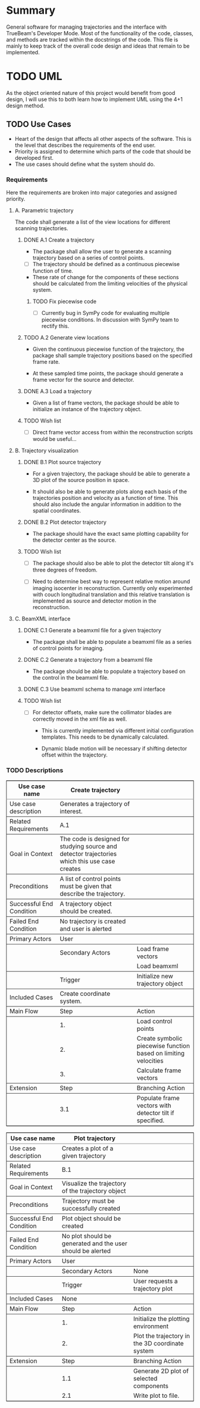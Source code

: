 # Summary<a id="orgheadline1"></a>

General software for managing trajectories and the interface with
TrueBeam's Developer Mode. Most of the functionality of the code,
classes, and methods are tracked within the docstrings of the
code. This file is mainly to keep track of the overall code design and
ideas that remain to be implemented.

# TODO UML<a id="orgheadline20"></a>

As the object oriented nature of this project would benefit from good
design, I will use this to both learn how to implement UML using the
4+1 design method.

## TODO Use Cases<a id="orgheadline19"></a>

-   Heart of the design that affects all other aspects of the
    software. This is the level that describes the requirements
    of the end user.
-   Priority is assigned to determine which parts of the code that
    should be developed first.
-   The use cases should define what the system should do.

### Requirements<a id="orgheadline17"></a>

Here the requirements are broken into major categories and assigned
priority.

1.  A. Parametric trajectory

    The code shall generate a list of the view locations for different
    scanning trajectories.

    1.  DONE A.1 Create a trajectory

        -   The package shall allow the user to generate a scanning trajectory
            based on a series of control points.

        -   [ ] The trajectory should be defined as a continuous piecewise
            function of time.

        -   These rate of change for the components of these sections should be
            calculated from the limiting velocities of the physical system.

        1.  TODO Fix piecewise code

            -   [ ] Currently bug in SymPy code for evaluating multiple piecewise
                conditions. In discussion with SymPy team to rectify this.

    2.  TODO A.2 Generate view locations

        -   Given the continuous piecewise function of the trajectory, the
            package shall sample trajectory positions based on the specified
            frame rate.

        -   At these sampled time points, the package should generate a frame
            vector for the source and detector.

    3.  DONE A.3 Load a trajectory

        -   Given a list of frame vectors, the package should be able to
            initialize an instance of the trajectory object.

    4.  TODO Wish list

        -   [ ] Direct frame vector access from within the reconstruction scripts
            would be useful&#x2026;

2.  B. Trajectory visualization

    1.  DONE B.1 Plot source trajectory

        -   For a given trajectory, the package should be able to generate a 3D
            plot of the source position in space.

        -   It should also be able to generate plots along each basis of the
            trajectories position and velocity as a function of time. This
            should also include the angular information in addition to the
            spatial coordinates.

    2.  DONE B.2 Plot detector trajectory

        -   The package should have the exact same plotting capability for the
            detector center as the source.

    3.  TODO Wish list

        -   [ ] The package should also be able to plot the detector tilt along
            it's three degrees of freedom.

        -   [ ] Need to determine best way to represent relative motion around
            imaging isocenter in reconstruction. Currently only experimented
            with couch longitudinal translation and this relative translation is
            implemented as source and detector motion in the reconstruction.

3.  C. BeamXML interface

    1.  DONE C.1 Generate a beamxml file for a given trajectory

        -   The package shall be able to populate a beamxml file as a series of
            control points for imaging.

    2.  DONE C.2 Generate a trajectory from a beamxml file

        -   The package should be able to populate a trajectory based on the
            control in the beamxml file.

    3.  DONE C.3 Use beamxml schema to manage xml interface

    4.  TODO Wish list

        -   [ ] For detector offsets, make sure the collimator blades are
            correctly moved in the xml file as well.
            -   This is currently implemented via different initial configuration
                templates. This needs to be dynamically calculated.

            -   Dynamic blade motion will be necessary if shifting detector offset
                within the trajectory.

### TODO Descriptions<a id="orgheadline18"></a>

<table id="orgtable1" border="2" cellspacing="0" cellpadding="6" rules="groups" frame="hsides">


<colgroup>
<col  class="org-left" />

<col  class="org-left" />

<col  class="org-left" />
</colgroup>
<thead>
<tr>
<th scope="col" class="org-left">Use case name</th>
<th scope="col" class="org-left">Create trajectory</th>
<th scope="col" class="org-left">&#xa0;</th>
</tr>
</thead>

<tbody>
<tr>
<td class="org-left">Use case description</td>
<td class="org-left">Generates a trajectory of interest.</td>
<td class="org-left">&#xa0;</td>
</tr>
</tbody>

<tbody>
<tr>
<td class="org-left">Related Requirements</td>
<td class="org-left">A.1</td>
<td class="org-left">&#xa0;</td>
</tr>
</tbody>

<tbody>
<tr>
<td class="org-left">Goal in Context</td>
<td class="org-left">The code is designed for studying source and detector trajectories which this use case creates</td>
<td class="org-left">&#xa0;</td>
</tr>
</tbody>

<tbody>
<tr>
<td class="org-left">Preconditions</td>
<td class="org-left">A list of control points must be given that describe the trajectory.</td>
<td class="org-left">&#xa0;</td>
</tr>
</tbody>

<tbody>
<tr>
<td class="org-left">Successful End Condition</td>
<td class="org-left">A trajectory object should be created.</td>
<td class="org-left">&#xa0;</td>
</tr>
</tbody>

<tbody>
<tr>
<td class="org-left">Failed End Condition</td>
<td class="org-left">No trajectory is created and user is alerted</td>
<td class="org-left">&#xa0;</td>
</tr>
</tbody>

<tbody>
<tr>
<td class="org-left">Primary Actors</td>
<td class="org-left">User</td>
<td class="org-left">&#xa0;</td>
</tr>
</tbody>

<tbody>
<tr>
<td class="org-left">&#xa0;</td>
<td class="org-left">Secondary Actors</td>
<td class="org-left">Load frame vectors</td>
</tr>


<tr>
<td class="org-left">&#xa0;</td>
<td class="org-left">&#xa0;</td>
<td class="org-left">Load beamxml</td>
</tr>
</tbody>

<tbody>
<tr>
<td class="org-left">&#xa0;</td>
<td class="org-left">Trigger</td>
<td class="org-left">Initialize new trajectory object</td>
</tr>
</tbody>

<tbody>
<tr>
<td class="org-left">Included Cases</td>
<td class="org-left">Create coordinate system.</td>
<td class="org-left">&#xa0;</td>
</tr>
</tbody>

<tbody>
<tr>
<td class="org-left">Main Flow</td>
<td class="org-left">Step</td>
<td class="org-left">Action</td>
</tr>
</tbody>

<tbody>
<tr>
<td class="org-left">&#xa0;</td>
<td class="org-left">1.</td>
<td class="org-left">Load control points</td>
</tr>


<tr>
<td class="org-left">&#xa0;</td>
<td class="org-left">2.</td>
<td class="org-left">Create symbolic piecewise function based on limiting velocities</td>
</tr>


<tr>
<td class="org-left">&#xa0;</td>
<td class="org-left">3.</td>
<td class="org-left">Calculate frame vectors</td>
</tr>
</tbody>

<tbody>
<tr>
<td class="org-left">Extension</td>
<td class="org-left">Step</td>
<td class="org-left">Branching Action</td>
</tr>
</tbody>

<tbody>
<tr>
<td class="org-left">&#xa0;</td>
<td class="org-left">3.1</td>
<td class="org-left">Populate frame vectors with detector tilt if specified.</td>
</tr>
</tbody>
</table>

<table id="orgtable2" border="2" cellspacing="0" cellpadding="6" rules="groups" frame="hsides">


<colgroup>
<col  class="org-left" />

<col  class="org-left" />

<col  class="org-left" />
</colgroup>
<thead>
<tr>
<th scope="col" class="org-left">Use case name</th>
<th scope="col" class="org-left">Plot trajectory</th>
<th scope="col" class="org-left">&#xa0;</th>
</tr>
</thead>

<tbody>
<tr>
<td class="org-left">Use case description</td>
<td class="org-left">Creates a plot of a given trajectory</td>
<td class="org-left">&#xa0;</td>
</tr>
</tbody>

<tbody>
<tr>
<td class="org-left">Related Requirements</td>
<td class="org-left">B.1</td>
<td class="org-left">&#xa0;</td>
</tr>
</tbody>

<tbody>
<tr>
<td class="org-left">Goal in Context</td>
<td class="org-left">Visualize the trajectory of the trajectory object</td>
<td class="org-left">&#xa0;</td>
</tr>
</tbody>

<tbody>
<tr>
<td class="org-left">Preconditions</td>
<td class="org-left">Trajectory must be successfully created</td>
<td class="org-left">&#xa0;</td>
</tr>
</tbody>

<tbody>
<tr>
<td class="org-left">Successful End Condition</td>
<td class="org-left">Plot object should be created</td>
<td class="org-left">&#xa0;</td>
</tr>
</tbody>

<tbody>
<tr>
<td class="org-left">Failed End Condition</td>
<td class="org-left">No plot should be generated and the user should be alerted</td>
<td class="org-left">&#xa0;</td>
</tr>
</tbody>

<tbody>
<tr>
<td class="org-left">Primary Actors</td>
<td class="org-left">User</td>
<td class="org-left">&#xa0;</td>
</tr>
</tbody>

<tbody>
<tr>
<td class="org-left">&#xa0;</td>
<td class="org-left">Secondary Actors</td>
<td class="org-left">None</td>
</tr>
</tbody>

<tbody>
<tr>
<td class="org-left">&#xa0;</td>
<td class="org-left">Trigger</td>
<td class="org-left">User requests a trajectory plot</td>
</tr>
</tbody>

<tbody>
<tr>
<td class="org-left">Included Cases</td>
<td class="org-left">None</td>
<td class="org-left">&#xa0;</td>
</tr>
</tbody>

<tbody>
<tr>
<td class="org-left">Main Flow</td>
<td class="org-left">Step</td>
<td class="org-left">Action</td>
</tr>
</tbody>

<tbody>
<tr>
<td class="org-left">&#xa0;</td>
<td class="org-left">1.</td>
<td class="org-left">Initialize the plotting environment</td>
</tr>


<tr>
<td class="org-left">&#xa0;</td>
<td class="org-left">2.</td>
<td class="org-left">Plot the trajectory in the 3D coordinate system</td>
</tr>
</tbody>

<tbody>
<tr>
<td class="org-left">Extension</td>
<td class="org-left">Step</td>
<td class="org-left">Branching Action</td>
</tr>
</tbody>

<tbody>
<tr>
<td class="org-left">&#xa0;</td>
<td class="org-left">1.1</td>
<td class="org-left">Generate 2D plot of selected components</td>
</tr>


<tr>
<td class="org-left">&#xa0;</td>
<td class="org-left">2.1</td>
<td class="org-left">Write plot to file.</td>
</tr>
</tbody>
</table>